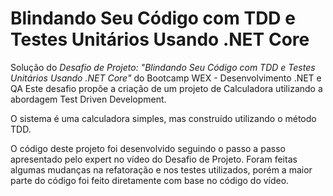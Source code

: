 # Blindando Seu Código com TDD e Testes Unitários Usando .NET Core

Solução do *Desafio de Projeto: "Blindando Seu Código com TDD e Testes Unitários Usando .NET Core"* do Bootcamp WEX - Desenvolvimento .NET e QA
Este desafio propõe a criação de um projeto de Calculadora utilizando a abordagem Test Driven Development.

O sistema é uma calculadora simples, mas construído utilizando o método TDD.

O código deste projeto foi desenvolvido seguindo o passo a passo apresentado pelo expert no vídeo do Desafio de Projeto.
Foram feitas algumas mudanças na refatoração e nos testes utilizados, porém a maior parte do código foi feito diretamente com base no código do vídeo.